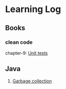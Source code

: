 # Learning Log

## Books

### clean code
 chapter-9: [Unit tests](https://github.com/sowmiyamuthuraman/Learnings/blob/master/clean-code/unit-test.md)
 
## Java
 1. [Garbage collection](https://github.com/sowmiyamuthuraman/Learnings/blob/master/java/garbage_collection.md)
